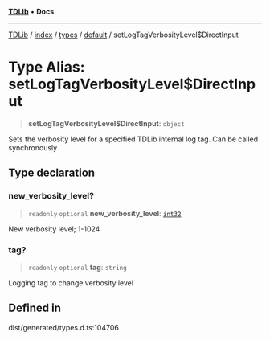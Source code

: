 [**TDLib**](../../../../../../README.md) • **Docs**

***

[TDLib](../../../../../../modules.md) / [index](../../../../../README.md) / [types](../../../README.md) / [default](../README.md) / setLogTagVerbosityLevel$DirectInput

# Type Alias: setLogTagVerbosityLevel$DirectInput

> **setLogTagVerbosityLevel$DirectInput**: `object`

Sets the verbosity level for a specified TDLib internal log tag. Can be called synchronously

## Type declaration

### new\_verbosity\_level?

> `readonly` `optional` **new\_verbosity\_level**: [`int32`](int32.md)

New verbosity level; 1-1024

### tag?

> `readonly` `optional` **tag**: `string`

Logging tag to change verbosity level

## Defined in

dist/generated/types.d.ts:104706
